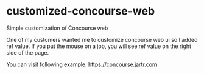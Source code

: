 # customized-concourse-web

Simple customization of Concourse web

One of my customers wanted me to customize concourse web ui so I added ref value. If you put the mouse on a job, you will see ref value on the right side of the page.

You can visit following example.
https://concourse.jartr.com
